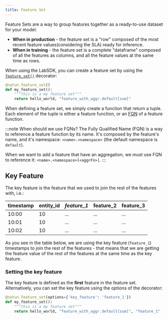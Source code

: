 ```yaml
---
title: Feature Set
---
```


Feature Sets are a way to group features together as a ready-to-use dataset for your model:

- **When in production** - the feature set is a "row" composed of the most recent feature values(considering the SLA)
  ready
  for inference.
- **When in training** - the feature set is a complete "dataframe" composed of all the features as columns, and all the
  feature values at the same time as rows.

When using the LabSDK, you can create a feature set by using
the [`feature_set()`](/docs/reference/labsdk/featureset.md) decorator:

```python showLineNumbers
@natun.feature_set()
def my_feature_set():
    """this is a my feature set"""
    return hello_world, "feature_with_aggr.default[sum]"
```

When defining a feature set, we simply create a function that return a tuple.
Each element of the tuple is either a feature function, or an [FQN](/docs/reference/how-does-natun-work/fqn) of a
feature function.

:::note When should we use FQNs?
The Fully Qualified Name (FQN) is a way to reference a feature function by its name.
It's composed by the feature's name, and it's namespace: `<name>.<namespace>` (the default namespace is `default`).

When we want to add a feature that have an aggregation, we must use FQN to reference it: `<name>.<namespace>[<aggrFn>]`.
:::

## Key Feature

The key feature is the feature that we used to join the rest of the features with, i.e.:

| timestamp | entity_id | *feature_1* | feature_2 | feature_3 |
|-----------|-----------|-------------|-----------|-----------|
| 10:00     | 10        | ...         | ...       | ...       |
| 10:01     | 10        | ...         | ...       | ...       |
| 10:02     | 10        | ...         | ...       | ...       |

As you see in the table below, we are using the key feature (`feature_1`) timestamps to join the rest of the features -
that means that we are getting the feature value of the rest of the features at the same time as the key feature.

### Setting the key feature

The key feature is defined as the **first** feature in the feature set. Alternatively, you can set the key feature using
the options of the decorator:

```python showLineNumbers
@natun.feature_set(options={'key_feature': 'feature_1'})
def my_feature_set():
    """this is a my feature set"""
    return hello_world, "feature_with_aggr.default[sum]", "feature_1"
```